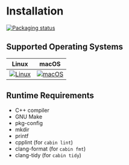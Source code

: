 # Installation

[![Packaging status](https://repology.org/badge/vertical-allrepos/cabin.svg)](https://repology.org/project/cabin/versions)

## Supported Operating Systems

|                                                                      Linux                                                                       |                                                                      macOS                                                                       |
| :----------------------------------------------------------------------------------------------------------------------------------------------: | :----------------------------------------------------------------------------------------------------------------------------------------------: |
| [![Linux](https://github.com/cabinpkg/cabin/actions/workflows/linux.yml/badge.svg)](https://github.com/cabinpkg/cabin/actions/workflows/linux.yml) | [![macOS](https://github.com/cabinpkg/cabin/actions/workflows/macos.yml/badge.svg)](https://github.com/cabinpkg/cabin/actions/workflows/macos.yml) |

## Runtime Requirements

* C++ compiler
* GNU Make
* pkg-config
* mkdir
* printf
* cpplint (for `cabin lint`)
* clang-format (for `cabin fmt`)
* clang-tidy (for `cabin tidy`)
